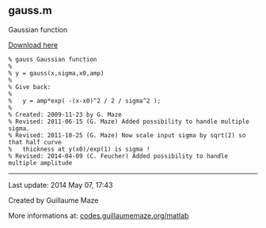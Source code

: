 ## gauss.m ##
Gaussian function

[Download here](http://guillaumemaze.googlecode.com/svn/trunk/matlab/codes/statistics/gauss.m)

```
% gauss Gaussian function
%
% y = gauss(x,sigma,x0,amp)
% 
% Give back:
%
%	y = amp*exp( -(x-x0)^2 / 2 / sigma^2 );
%
% Created: 2009-11-23 by G. Maze
% Revised: 2011-06-15 (G. Maze) Added possibility to handle multiple sigma.
% Revised: 2011-10-25 (G. Maze) Now scale input sigma by sqrt(2) so that half curve 
% 	thickness at y(x0)/exp(1) is sigma !
% Revised: 2014-04-09 (C. Feucher) Added possibility to handle multiple amplitude
```

---

Last update: 2014 May 07, 17:43

Created by Guillaume Maze

More informations at: [codes.guillaumemaze.org/matlab](http://codes.guillaumemaze.org/matlab)